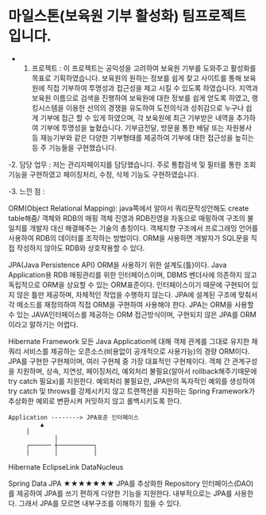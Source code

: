# 마일스톤(보육원 기부 활성화) 팀프로젝트입니다.


- 1. 프로젝트 : 이 프로젝트는 공익성을 고려하여 보육원 기부를 도와주고 활성화를 목표로 기획하였습니다.
보육원의 원하는 정보를 쉽게 찾고 사이트를 통해 보육원에 직접 기부하여 투명성과 접근성을 제고 시킬 수 있도록 하였습니다. 
지역과 보육원 이름으로 검색을 진행하여 보육원에 대한 정보를 쉽게 얻도록 하였고, 랭킹시스템을 이용한 선의의 경쟁을 유도하여 도전의식과 성취감으로 누구나 쉽게 기부에 접근 할 수 있게 하였으며, 각 보육원에 최근 기부받은 내역을 추가하여 기부에 투명성을 높혔습니다. 기부금전달, 방문을 통한 배달 또는 자원봉사 등 재능기부와 같은 다양한 기부형태를 제공하여 기부에 대한 접근성을 높히는 등 주 기능들을 구현했습니다.


-2. 담당 업무 : 저는 관리자페이지를 담당했습니다. 주로 통합검색 및 필터를 통한 조회기능을 구현하였고 페이징처리, 수정, 삭제 기능도 구현하였습니다.


-3. 느낀 점 : 




ORM(Object Relational Mapping): java쪽에서 알아서 쿼리문작성안해도 create table해줌/ 객체와 RDB의 매핑
	객체 진영과 RDB진영을 자동으로 매핑하여 구조의 불일치를 개발자 대신 해결해주는 기술의 총칭이다.
	객체지향 구조에서 프로그래밍 언어를 사용하여 RDB의 데이터를 조작하는 방법이다.
	ORM을 사용하면 개발자가 SQL문을 직접 작성하지 않아도 RDB와 상호작용할 수 있다.

JPA(Java Persistence API)
	ORM을 사용하기 위한 설계도(틀)이다.
	Java Application용 RDB 매핑관리를 위한 인터페이스이며, DBMS 벤더사에 의존하지 않고 독립적으로 ORM을 상요할 수 있는 ORM표준이다.
	인터페이스이기 때문에 구현되어 있지 않은 틀만 제공하며, 자체적인 작업을 수행하지 않는다.
	JPA에 설계된 구조에 맞춰서 각 메소드를 재정의하여 직접 ORM을 구현하여 사용해야 한다.
	JPA는 ORM을 사용할 수 있는 JAVA인터페이스를 제공하는 ORM 접근방식이며, 구현되지 않은 JPA를 ORM이라고 말하기는 어렵다.

Hibernate Framework
	모든 Java Application에 대해 객체 관계를 그대로 유지한 채 쿼리 서비스를 제공하는 오픈소스(비용없이 공개적으로 사용가능)의 경량 ORM이다.
	JPA를 구현한 구현체이며, 여러 구현체 중 가장 대표적인 구현체이다.
	객체 간 관계구성을 지원하며, 상속, 지연성, 페이징처리, 예외처리 불필요(알아서 rollback해주기때문에 try catch 필요x)를 지원한다.
	예외처리 불필요란, JPA만의 독자적인 예외를 생성하여 try catch 및 throws를 강제시키지 않고
	트랜잭션을 지원하는 Spring Framework가 추상화한 예외로 변환시켜 커밋하지 않고 롤백시키도록 한다.

	Application --------> JPA표준 인터페이스
        	 ▲	
  	 	 │
                 │
         ┌────── ┼──────────┐
         │       │          │
   Hibernate  EclipseLink  DataNucleus

	
Spring Data JPA ★★★★★★★
	JPA를 추상화한 Repository 인터페이스(DAO)를 제공하여 JPA를 쓰기 편하게 다양한 기능을 지원한다.
	내부적으로는 JPA를 사용한다. 그래서 JPA를 모르면 내부구조를 이해하기 힘들 수 있다.
